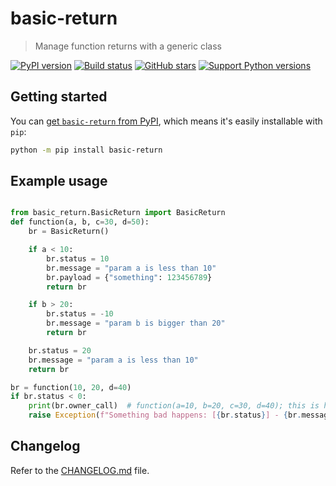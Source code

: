 # basic-return

> Manage function returns with a generic class

[![PyPI version][pypi-image]][pypi-url]
[![Build status][build-image]][build-url]
[![GitHub stars][stars-image]][stars-url]
[![Support Python versions][versions-image]][versions-url]



## Getting started

You can [get `basic-return` from PyPI](https://pypi.org/project/basic-return),
which means it's easily installable with `pip`:

```bash
python -m pip install basic-return
```


## Example usage

```python

from basic_return.BasicReturn import BasicReturn
def function(a, b, c=30, d=50):
    br = BasicReturn()

    if a < 10:
        br.status = 10
        br.message = "param a is less than 10"
        br.payload = {"something": 123456789}
        return br

    if b > 20:
        br.status = -10
        br.message = "param b is bigger than 20"
        return br

    br.status = 20
    br.message = "param a is less than 10"
    return br

br = function(10, 20, d=40)
if br.status < 0:
    print(br.owner_call)  # function(a=10, b=20, c=30, d=40); this is how the function was called so we can replicate the error
    raise Exception(f"Something bad happens: [{br.status}] - {br.message}")


```



## Changelog

Refer to the [CHANGELOG.md](https://github.com/henriquelino/basic_return/blob/main/CHANGELOG.md) file.



<!-- Badges -->

[pypi-image]: https://img.shields.io/pypi/v/basic-return
[pypi-url]: https://pypi.org/project/basic-return/

[build-image]: https://github.com/henriquelino/basic_return/actions/workflows/build.yaml/badge.svg
[build-url]: https://github.com/henriquelino/basic_return/actions/workflows/build.yaml

[stars-image]: https://img.shields.io/github/stars/henriquelino/basic_return
[stars-url]: https://github.com/henriquelino/basic_return

[versions-image]: https://img.shields.io/pypi/pyversions/basic_return
[versions-url]: https://pypi.org/project/basic_return/

